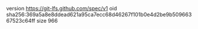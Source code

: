 version https://git-lfs.github.com/spec/v1
oid sha256:369a5a8e8ddead621a95ca7ecc68d46267f101b0e4d2be9b50966367523c64ff
size 966
